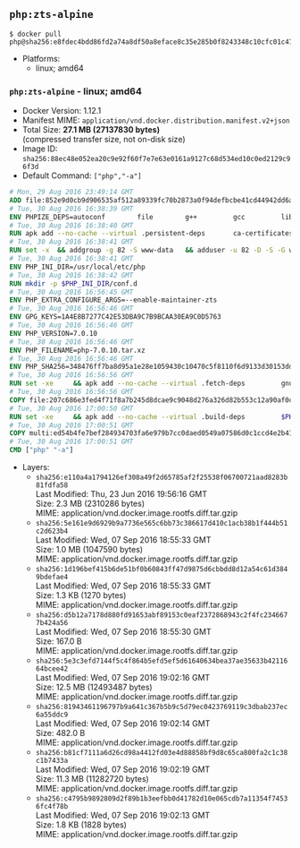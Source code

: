 ## `php:zts-alpine`

```console
$ docker pull php@sha256:e8fdec4bdd86fd2a74a8df50a8eface8c35e285b0f8243348c10cfc01c47a7bf
```

-	Platforms:
	-	linux; amd64

### `php:zts-alpine` - linux; amd64

-	Docker Version: 1.12.1
-	Manifest MIME: `application/vnd.docker.distribution.manifest.v2+json`
-	Total Size: **27.1 MB (27137830 bytes)**  
	(compressed transfer size, not on-disk size)
-	Image ID: `sha256:88ec48e052ea20c9e92f60f7e7e63e0161a9127c68d534ed10c0ed2129c96f3d`
-	Default Command: `["php","-a"]`

```dockerfile
# Mon, 29 Aug 2016 23:49:14 GMT
ADD file:852e9d0cb9d906535af512a89339fc70b2873a0f94defbcbe41cd44942dd6ac8 in / 
# Tue, 30 Aug 2016 16:38:39 GMT
ENV PHPIZE_DEPS=autoconf 		file 		g++ 		gcc 		libc-dev 		make 		pkgconf 		re2c
# Tue, 30 Aug 2016 16:38:40 GMT
RUN apk add --no-cache --virtual .persistent-deps 		ca-certificates 		curl 		tar 		xz
# Tue, 30 Aug 2016 16:38:41 GMT
RUN set -x 	&& addgroup -g 82 -S www-data 	&& adduser -u 82 -D -S -G www-data www-data
# Tue, 30 Aug 2016 16:38:41 GMT
ENV PHP_INI_DIR=/usr/local/etc/php
# Tue, 30 Aug 2016 16:38:42 GMT
RUN mkdir -p $PHP_INI_DIR/conf.d
# Tue, 30 Aug 2016 16:56:45 GMT
ENV PHP_EXTRA_CONFIGURE_ARGS=--enable-maintainer-zts
# Tue, 30 Aug 2016 16:56:46 GMT
ENV GPG_KEYS=1A4E8B7277C42E53DBA9C7B9BCAA30EA9C0D5763
# Tue, 30 Aug 2016 16:56:46 GMT
ENV PHP_VERSION=7.0.10
# Tue, 30 Aug 2016 16:56:46 GMT
ENV PHP_FILENAME=php-7.0.10.tar.xz
# Tue, 30 Aug 2016 16:56:46 GMT
ENV PHP_SHA256=348476ff7ba8d95a1e28e1059430c10470c5f8110f6d9133d30153dda4cdf56a
# Tue, 30 Aug 2016 16:56:56 GMT
RUN set -xe 	&& apk add --no-cache --virtual .fetch-deps 		gnupg 	&& mkdir -p /usr/src 	&& cd /usr/src 	&& curl -fSL "https://secure.php.net/get/$PHP_FILENAME/from/this/mirror" -o php.tar.xz 	&& echo "$PHP_SHA256 *php.tar.xz" | sha256sum -c - 	&& curl -fSL "https://secure.php.net/get/$PHP_FILENAME.asc/from/this/mirror" -o php.tar.xz.asc 	&& export GNUPGHOME="$(mktemp -d)" 	&& for key in $GPG_KEYS; do 		gpg --keyserver ha.pool.sks-keyservers.net --recv-keys "$key"; 	done 	&& gpg --batch --verify php.tar.xz.asc php.tar.xz 	&& rm -r "$GNUPGHOME" 	&& apk del .fetch-deps
# Tue, 30 Aug 2016 16:56:56 GMT
COPY file:207c686e3fed4f71f8a7b245d8dcae9c9048d276a326d82b553c12a90af0c0ca in /usr/local/bin/ 
# Tue, 30 Aug 2016 17:00:50 GMT
RUN set -xe 	&& apk add --no-cache --virtual .build-deps 		$PHPIZE_DEPS 		curl-dev 		libedit-dev 		libxml2-dev 		openssl-dev 		sqlite-dev 		&& docker-php-source extract 	&& cd /usr/src/php 	&& ./configure 		--with-config-file-path="$PHP_INI_DIR" 		--with-config-file-scan-dir="$PHP_INI_DIR/conf.d" 				--disable-cgi 				--enable-ftp 		--enable-mbstring 		--enable-mysqlnd 				--with-curl 		--with-libedit 		--with-openssl 		--with-zlib 				$PHP_EXTRA_CONFIGURE_ARGS 	&& make -j"$(getconf _NPROCESSORS_ONLN)" 	&& make install 	&& { find /usr/local/bin /usr/local/sbin -type f -perm +0111 -exec strip --strip-all '{}' + || true; } 	&& make clean 	&& docker-php-source delete 		&& runDeps="$( 		scanelf --needed --nobanner --recursive /usr/local 			| awk '{ gsub(/,/, "\nso:", $2); print "so:" $2 }' 			| sort -u 			| xargs -r apk info --installed 			| sort -u 	)" 	&& apk add --no-cache --virtual .php-rundeps $runDeps 		&& apk del .build-deps
# Tue, 30 Aug 2016 17:00:51 GMT
COPY multi:ed54b4fe7bef284934703fa6e979b7cc0daed0549a07586d0c1ccd4e2b41884a in /usr/local/bin/ 
# Tue, 30 Aug 2016 17:00:51 GMT
CMD ["php" "-a"]
```

-	Layers:
	-	`sha256:e110a4a1794126ef308a49f2d65785af2f25538f06700721aad8283b81fdfa58`  
		Last Modified: Thu, 23 Jun 2016 19:56:16 GMT  
		Size: 2.3 MB (2310286 bytes)  
		MIME: application/vnd.docker.image.rootfs.diff.tar.gzip
	-	`sha256:5e161e9d6929b9a7736e565c6bb73c386617d410c1acb38b1f444b51c2d623b4`  
		Last Modified: Wed, 07 Sep 2016 18:55:33 GMT  
		Size: 1.0 MB (1047590 bytes)  
		MIME: application/vnd.docker.image.rootfs.diff.tar.gzip
	-	`sha256:1d196bef415b6de51bf0b60843ff47d9875d6cbbdd8d12a54c61d3849bdefae4`  
		Last Modified: Wed, 07 Sep 2016 18:55:33 GMT  
		Size: 1.3 KB (1270 bytes)  
		MIME: application/vnd.docker.image.rootfs.diff.tar.gzip
	-	`sha256:d5b12a7178d880fd91653abf89153c0eaf2372868943c2f4fc2346677b424a56`  
		Last Modified: Wed, 07 Sep 2016 18:55:30 GMT  
		Size: 167.0 B  
		MIME: application/vnd.docker.image.rootfs.diff.tar.gzip
	-	`sha256:5e3c3efd7144f5c4f864b5efd5ef5d61640634bea37ae35633b4211664bcee42`  
		Last Modified: Wed, 07 Sep 2016 19:02:16 GMT  
		Size: 12.5 MB (12493487 bytes)  
		MIME: application/vnd.docker.image.rootfs.diff.tar.gzip
	-	`sha256:81943461196797b9a641c367b5b9c5d79ec0423769119c3dbab237ec6a55ddc9`  
		Last Modified: Wed, 07 Sep 2016 19:02:14 GMT  
		Size: 482.0 B  
		MIME: application/vnd.docker.image.rootfs.diff.tar.gzip
	-	`sha256:b81cf7111a6d26cd98a4412fd03e4d88858bf9d8c65ca800fa2c1c38c1b7433a`  
		Last Modified: Wed, 07 Sep 2016 19:02:19 GMT  
		Size: 11.3 MB (11282720 bytes)  
		MIME: application/vnd.docker.image.rootfs.diff.tar.gzip
	-	`sha256:c4795b9892809d2f89b1b3eefbb0d41782d10e065cdb7a11354f74536fc4f78b`  
		Last Modified: Wed, 07 Sep 2016 19:02:13 GMT  
		Size: 1.8 KB (1828 bytes)  
		MIME: application/vnd.docker.image.rootfs.diff.tar.gzip
